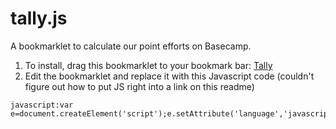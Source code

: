 tally.js
========

A bookmarklet to calculate our point efforts on Basecamp. 

1. To install, drag this bookmarklet to your bookmark bar: <a href="replace_me">Tally</a>
2. Edit the bookmarklet and replace it with this Javascript code (couldn't figure out how to put JS right into a link on this readme)

```
javascript:var e=document.createElement('script');e.setAttribute('language','javascript');e.setAttribute('src','https://dl.dropboxusercontent.com/u/180488/hacking/tally.js');document.body.appendChild(e);void(0);
```
